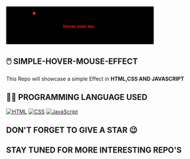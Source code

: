 ![Hover Mouse Effect](https://github.com/AdityaRoy999/SIMPLE-HOVER-MOUSE-EFFECT/blob/main/image.gif%20(1).gif)
## 🖱️ SIMPLE-HOVER-MOUSE-EFFECT
This Repo will showcase a simple Effect in **HTML,CSS AND JAVASCRIPT**
## 🧑‍💻 PROGRAMMING LANGUAGE USED 
[![HTML](https://img.shields.io/badge/HTML-brightgreen.svg)](https://developer.mozilla.org/en-US/docs/Web/HTML)
[![CSS](https://img.shields.io/badge/CSS-blue.svg)](https://developer.mozilla.org/en-US/docs/Web/CSS)
[![JavaScript](https://img.shields.io/badge/JavaScript-yellow.svg)](https://developer.mozilla.org/en-US/docs/Web/JavaScript)
## DON'T FORGET TO GIVE A STAR 😉
## STAY TUNED FOR MORE INTERESTING REPO'S
